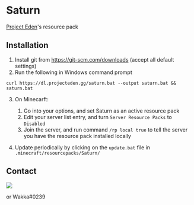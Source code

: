 # Saturn
[Project Eden](https://projecteden.gg)'s resource pack

## Installation
1. Install git from https://git-scm.com/downloads (accept all default settings)
2. Run the following in Windows command prompt
    
  `curl https://dl.projecteden.gg/saturn.bat --output saturn.bat && saturn.bat`
  
3. On Minecarft:
    1. Go into your options, and set Saturn as an active resource pack
    2. Edit your server list entry, and turn `Server Resource Packs` to `Disabled`
    3. Join the server, and run command `/rp local true` to tell the server you have the resource pack installed locally

4. Update periodically by clicking on the `update.bat` file in `.minecraft/resourcepacks/Saturn/`
  
## Contact
[<img src="https://discordapp.com/api/guilds/132680070480396288/widget.png?style=banner3">](https://discord.bnn.gg)

or Wakka#0239
